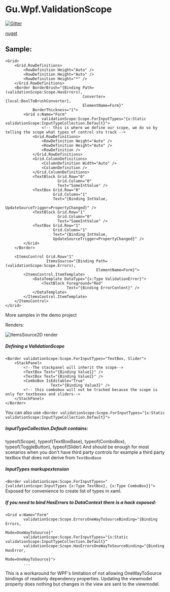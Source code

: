 # Gu.Wpf.ValidationScope

[![Gitter](https://badges.gitter.im/JohanLarsson/Gu.Wpf.ValidationScope.svg)](https://gitter.im/JohanLarsson/Gu.Wpf.ValidationScope?utm_source=badge&utm_medium=badge&utm_campaign=pr-badge&utm_content=badge)

[nuget](https://www.nuget.org/packages/Gu.Wpf.ValidationScope)

## Sample:
```
<Grid>
    <Grid.RowDefinitions>
        <RowDefinition Height="Auto" />
        <RowDefinition Height="Auto" />
        <RowDefinition Height="*" />
    </Grid.RowDefinitions>
    <Border BorderBrush="{Binding Path=(validationScope:Scope.HasErrors),
                                  Converter={local:BoolToBrushConverter},
                                  ElementName=Form}"
            BorderThickness="1">
        <Grid x:Name="Form"
                validationScope:Scope.ForInputTypes="{x:Static validationScope:InputTypeCollection.Default}">
                <!-- this is where we define our scope, we do so by telling the scope what types of control sto track -->
            <Grid.RowDefinitions>
                <RowDefinition Height="Auto" />
                <RowDefinition Height="Auto" />
                <RowDefinition />
            </Grid.RowDefinitions>
            <Grid.ColumnDefinitions>
                <ColumnDefinition Width="Auto" />
                <ColumnDefinition />
            </Grid.ColumnDefinitions>
            <TextBlock Grid.Row="0"
                       Grid.Column="0"
                       Text="SomeIntValue" />
            <TextBox Grid.Row="0"
                     Grid.Column="1"
                     Text="{Binding IntValue,
                                    UpdateSourceTrigger=PropertyChanged}" />
            <TextBlock Grid.Row="1"
                       Grid.Column="0"
                       Text="SameIntValue" />
            <TextBox Grid.Row="1"
                     Grid.Column="1"
                     Text="{Binding IntValue,
                     UpdateSourceTrigger=PropertyChanged}" />
        </Grid>
    </Border>

    <ItemsControl Grid.Row="1"
                  ItemsSource="{Binding Path=(validationScope:Scope.Errors),
                                        ElementName=Form}">
        <ItemsControl.ItemTemplate>
            <DataTemplate DataType="{x:Type ValidationError}">
                <TextBlock Foreground="Red"
                           Text="{Binding ErrorContent}" />
            </DataTemplate>
        </ItemsControl.ItemTemplate>
    </ItemsControl>
</Grid>
```
More samples in the demo project

Renders:

![ItemsSource2D render](http://i.imgur.com/EkuWA9c.gif)

##### Defining a ValidationScope
```
<Border validationScope:Scope.ForInputTypes="TextBox, Slider">
    <StackPanel>
        <!--The stackpanel will inherit the scope-->
        <TextBox Text="{Binding Value1}" />
        <TextBox Text="{Binding Value2}" />
        <ComboBox IsEditable="True"
                    Text="{Binding Value3}" />
        <!-- this combobox will not be tracked because the scope is only for textboxes and sliders--> 
    </StackPanel>
</Border>
```

You can also use `<Border validationScope:Scope.ForInputTypes="{x:Static validationScope:InputTypeCollection.Default}">`

##### InputTypeCollection.Default contains:
typeof(Scope),
typeof(TextBoxBase),
typeof(ComboBox),
typeof(ToggleButton),
typeof(Slider)
And should be enough for most scenarios when you don't have third party controls for example a third party textbox that does not derive from `TextBoxBase`

##### InputTypes markupextension
`<Border validationScope:Scope.ForInputTypes="{validationScope:InputTypes {x:Type TextBox}, {x:Type ComboBox}}">`
Exposed for convenience to create list of types in xaml.

##### If you need to bind HasErrors to DataContext there is a hack exposed:
```
<Grid x:Name="Form"
        validationScope:Scope.ErrorsOneWayToSourceBinding="{Binding Errors,
                                                                    Mode=OneWayToSource}"
        validationScope:Scope.ForInputTypes="{x:Static validationScope:InputTypeCollection.Default}"
        validationScope:Scope.HasErrorsOneWayToSourceBinding="{Binding HasError,
                                                                        Mode=OneWayToSource}">
        ...
```

This is a workaround for WPF's limitation of not allowing OneWayToSource bindings of readonly dependency properties.
Updating the viewmodel property does nothing but changes in the view are sent to the viewmodel.
